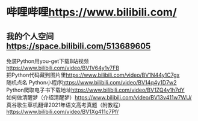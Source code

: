 # 哔哩哔哩<https://www.bilibili.com/>

## 我的个人空间<https://space.bilibili.com/513689605>

免装Python用you-get下载B站视频<https://www.bilibili.com/video/BV1V64y1v7FB>  
把Python代码藏到图片里<https://www.bilibili.com/video/BV1N44y1C7gx>  
随机点名 Python小程序<https://www.bilibili.com/video/BV14q4y1D7w2>  
Python爬取电子书下载地址<https://www.bilibili.com/video/BV1ZQ4y1h7dY>  
如何做清醒梦（介绍清醒梦）<https://www.bilibili.com/video/BV13v411w7WU/>  
真谷歌生草机翻译2021年语文高考真题（附教程）<https://www.bilibili.com/video/BV1Xg411c7Pf/>
